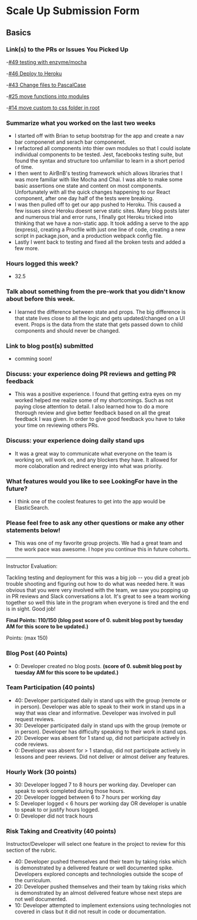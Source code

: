 # Scale Up Submission Form

## Basics

### Link(s) to the PRs or Issues You Picked Up
-[#49 testing with enzyme/mocha](https://github.com/LookingForMe/lookingForFrontEnd/pull/49)

-[#46 Deploy to Heroku](https://github.com/LookingForMe/lookingForFrontEnd/pull/46)

-[#43 Change files to PascalCase](https://github.com/LookingForMe/lookingForFrontEnd/pull/43)

-[#25 move functions into modules](https://github.com/LookingForMe/lookingForFrontEnd/pull/25)

-[#14 move custom to css folder in root](https://github.com/LookingForMe/lookingForFrontEnd/pull/14)

### Summarize what you worked on the last two weeks

* I started off with Brian to setup bootstrap for the app and create a nav bar componenet
and serach bar componenet.
* I refactored all components into thier own modules so that I could isolate individual components to be tested.
Jest, facebooks testing suite, but found the syntax and structure too
unfamiliar to learn in a short period of time.
* I then went to AirBnB's testing framework which allows libraries that I was more familiar
with like Mocha and Chai. I was able to make some basic assertions one state and content on most
components. Unfortunately with all the quick changes happening to our React
component, after one day half of the tests were breaking.
* I was then pulled off to get our app pushed to Heroku. This caused a few
issues since Heroku doesnt serve static sites. Many blog posts later and
numerous trial and error runs, I finally got Heroku tricked into thinking that we
have a non-static app. It took adding a serve to the app (express), creating a
Procfile with just one line of code, creating a new script in package.json, and
a production webpack config file.
* Lastly I went back to testing and fixed all the broken tests and added a few
more.

### Hours logged this week?
* 32.5

### Talk about something from the pre-work that you didn't know about before this week.
* I learned the difference between state and props. The big difference is that
state lives close to all the logic and gets updated/changed on a UI event.
Props is the data from the state that gets passed down to child components and
should never be changed.

### Link to blog post(s) submitted
* comming soon!

### Discuss: your experience doing PR reviews and getting PR feedback
* This was a positive experience. I found that getting extra eyes on my worked
helped me realize some of my shortcomings. Such as not paying close attention
to detail. I also learned how to do a more thorough review and give better
feedback based on all the great feedback I was given. In order to give good
feedback you have to take your time on reviewing others PRs.

### Discuss: your experience doing daily stand ups
* It was a great way to communicate what everyone on the team is working on,
  will work on, and any blockers they have. It allowed for more colaboration and
  redirect energy into what was priority.

### What features would you like to see LookingFor have in the future?
* I think one of the coolest features to get into the app would be
  ElasticSearch.

### Please feel free to ask any other questions or make any other statements below!
* This was one of my favorite group projects. We had a great team and the work
  pace was awesome. I hope you continue this in future cohorts.

-----

Instructor Evaluation:

Tackling testing and deployment for this was a big job -- you did a great job trouble shooting and figuring out how to do what was needed here. It was obvious that you were very involved with the team, we saw you popping up in PR reviews and Slack conversations a lot. It's great to see a team working together so well this late in the program when everyone is tired and the end is in sight. Good job!

**Final Points: 110/150 (blog post score of 0. submit blog post by tuesday AM for this score to be updated.)**

Points: (max 150)

### Blog Post (40 Points)
  <!--* 40: Developer has >= 2 blog posts documenting something they have worked on for their independent study or has one in depth blog post.-->
  <!--* 25: Developer has one blog post less than 500 words long.-->
  * 0: Developer created no blog posts. **(score of 0. submit blog post by tuesday AM for this score to be updated.)**

### Team Participation (40 points)

  * 40: Developer participated daily in stand ups with the group (remote or in person). Developer was able to speak to their work in stand ups in a way that was clear and informative. Developer was involved in pull request reviews.
  * 30: Developer participated daily in stand ups with the group (remote or in person). Developer has difficulty speaking to their work in stand ups.
  * 20: Developer was absent for 1 stand up, did not participate actively in code reviews.
  * 0: Developer was absent for > 1 standup, did not participate actively in lessons and peer reviews. Did not deliver or almost deliver any features.

### Hourly Work (30 points)

  * 30: Developer logged 7 to 8 hours per working day. Developer can speak to work completed during those hours.
  * 20: Developer logged between 6 to 7 hours per working day
  * 5: Developer logged < 6 hours per working day OR developer is unable to speak to or justify hours logged.
  * 0: Developer did not track hours

### Risk Taking and Creativity (40 points)

  Instructor/Developer will select one feature in the project to review for this section of the rubric.

  * 40: Developer pushed themselves and their team by taking risks which is demonstrated by a delivered feature or well documented spike. Developers explored concepts and technologies outside the scope of the curriculum.
  * 20: Developer pushed themselves and their team by taking risks which is demonstrated by an almost delivered feature whose next steps are not well documented.
  * 10: Developer attempted to implement extensions using technologies not covered in class but it did not result in code or documentation.
